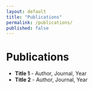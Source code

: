 ```yaml
---
layout: default
title: "Publications"
permalink: /publications/
published: false
---
```

# Publications

* **Title 1** - Author, Journal, Year
* **Title 2** - Author, Journal, Year
